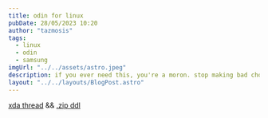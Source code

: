 ```yaml
---
title: odin for linux
pubDate: 28/05/2023 10:20
author: "tazmosis"
tags:
  - linux
  - odin
  - samsung
imgUrl: "../../assets/astro.jpeg"
description: if you ever need this, you're a moron. stop making bad choices.
layout: "../../layouts/BlogPost.astro"
---
```


[xda thread](https://forum.xda-developers.com/t/official-samsung-odin-v4-1-2-1-dc05e3ea-for-linux.4453423/) &amp;&amp; [.zip ddl](https://forum.xda-developers.com/attachments/odin-zip.5629297/)
